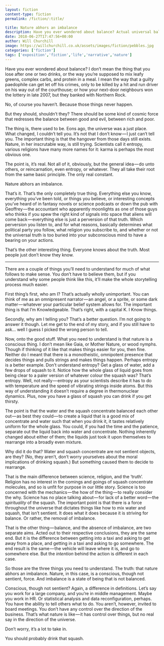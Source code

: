 ```yaml
---
layout: fiction
content-type: fiction
permalink: /fiction/:title/

title: Nature abhors an imbalance
description: Have you ever wondered about balance? Actual universal balance? It doesn't happen. But it should, shouldn't it...?
date: 2018-06-27T17:47:56+00:00
author: Will Churchill
image: https://willchurchill.co.uk/assets/images/fiction/pebbles.jpg
categories: ['fiction']
tags: ['exposition','fiction','life','narrative','nature']
---
```

Have you ever wondered about balance? I don’t mean the thing that you lose after one or two drinks, or the way you’re supposed to mix leafy greens, complex carbs, and protein in a meal. I mean the way that a guilty paedophile can get let off his crimes, only to be killed by a hit and run driver on his way out of the courthouse; or how your next-door neighbours won the lottery in late 2007, but they banked with Northern Rock.

No, of course you haven’t. Because those things never happen.

But they should, shouldn’t they? There should be some kind of cosmic force that redresses the balance between good and evil, between rich and poor.

The thing is, there used to be. Eons ago, the universe was a just place. What changed, I couldn’t tell you. It’s not that I don’t know — I just can’t tell you. The important thing is that the hangover from those days still exists. Nature, in her inscrutable way, is still trying. Scientists call it entropy, various religions have many more names for it: karma is perhaps the most obvious one.

The point is, it’s real. Not all of it, obviously, but the general idea — do unto others, or reincarnation, even entropy, or whatever. They all take their root from the same basic principle. The only real constant.

Nature abhors an imbalance.

That’s it. That’s the only completely true thing. Everything else you know, everything you’ve been told, or things you believe, or interesting concepts you’ve heard of in fantasy novels or science podcasts or down the pub with Geoffrey — the accountant who apparently moonlights as one of those guys who thinks if you spew the right kind of signals into space that aliens will come back — everything else is just a perversion of that truth. Which perversion you listen to, and for what reasons, basically determines what political party you follow, what religion you subscribe to, and whether or not the universal truth is too buried into your subconscious mind to have a bearing on your actions.

That’s the other interesting thing. Everyone knows about the truth. Most people just don’t know they know.

* * *

There are a couple of things you’ll need to understand for much of what follows to make sense. You don’t have to believe them, but if you understand why some people think like this, it’ll make the whole storytelling process much easier.

First thing’s first, who am I? That’s actually wholly unimportant. You can think of me as an omnipresent narrator — an angel, or a sprite, or some dark matter — whatever your particular belief system allows for. The important thing is that I’m Knowledgeable. That’s right, with a capital K. I Know things.

Secondly, why am I telling you? That’s a better question. I’m not going to answer it though. Let me get to the end of my story, and if you still have to ask… well I guess I picked the wrong person to tell.

Now, onto the good stuff. What you need to understand is that nature is a conscious thing. I don’t mean like Gaia, or Mother Nature, or wood nymphs. Though if thinking of it like that makes things easier for you, then fine. Neither do I meant that there is a monotheistic, omnipotent presence that decides things and pulls strings and makes things happen. Perhaps entropy is a better example. Don’t understand entropy? Get a glass of water, add a few drops of squash to it. Notice how the whole glass of liquid goes from being clear to a paler version of whatever colour the squash was? That’s entropy. Well, not really — entropy as your scientists describe it has to do with temperature and the speed of vibrating strings inside atoms. But this way of understanding it doesn’t require a degree in thermonuclear dynamics. Plus, now you have a glass of squash you can drink if you get thirsty.

The point is that the water and the squash concentrate balanced each other out — as best they could — to create a liquid that is a good mix of concentrate and water such that when you drink it, it tastes relatively uniform for the whole glass. You could, if you had the time and the patience, separate out the liquid back into water and concentrate. Nothing inherently changed about either of them; the liquids just took it upon themselves to rearrange into a broadly even mixture.

Why did it do that? Water and squash concentrate are not sentient objects, are they? (No, they aren’t, don’t worry yourselves about the moral implications of drinking squash.) But something caused them to decide to rearrange.

That is the main difference between science, religion, and the ‘truth’. Religion has no interest in the comings and goings of squash concentrate molecules, and so is unfit for purpose in our little story. Science is too concerned with the mechanics — the how of the thing — to really consider the why. Science has no place talking about — for lack of a better word — the _spirituality_ of the squash. The important point is that there is a force throughout the universe that dictates things like how to mix water and squash, that isn’t sentient. It does what it does because it is striving for balance. Or rather, the removal of imbalance.

That is the other thing — balance, and the absence of imbalance, are two separate aims. Acted out to their respective conclusions, they are the same end. But it is the difference between getting into a taxi and asking to get away from a place, and getting in a taxi and asking to go somewhere. The end result is the same — the vehicle will leave where it is, and go to somewhere else. But the _intention_ behind the action is different in each case.

So those are the three things you need to understand. The truth: that nature abhors an imbalance. Nature, in this case, is a conscious, though not sentient, force. And imbalance is a state of being that is not balanced.

Conscious, though not sentient? Again, a difference in definitions. Let’s say you work for a large company, and you’re in middle management. Maybe you work in HR. Or statistical analysis and data reconfiguration, perhaps. You have the ability to tell others what to do. You aren’t, however, invited to board meetings. You don’t have any control over the direction of the business. That’s what nature is like — it has control over things, but no real say in the direction of the universe.

Don’t worry, it’s a lot to take in.

You should probably drink that squash.